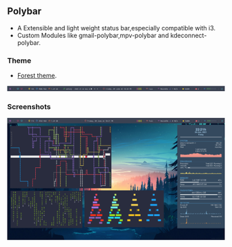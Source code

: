 ## Polybar

- A Extensible and light weight status bar,especially compatible with i3. 
- Custom Modules like gmail-polybar,mpv-polybar and kdeconnect-polybar.

### Theme

- [Forest theme](https://github.com/adi1090x/polybar-themes/tree/master/simple/forest). 

<p align="center">
   <img src="./screenshots/polybar.png"  title="polybar">
</p>

### Screenshots

<p align="center">
   <img src="./screenshots/desktop-1.png"  title="polybar">
</p>
